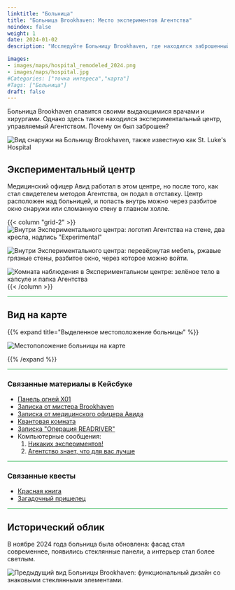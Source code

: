 ```yaml
---
linktitle: "Больница"
title: "Больница Brookhaven: Место экспериментов Агентства"
noindex: false
weight: 1
date: 2024-01-02
description: "Исследуйте Больницу Brookhaven, где находился заброшенный экспериментальный центр Агентства. Откройте скрытые локации, записки и тайны Агентства."

images:
- images/maps/hospital_remodeled_2024.png
- images/maps/hospital.jpg
#Categories: ["точка интереса","карта"]
#Tags: ["Больница"]
draft: false
--- 
```



Больница Brookhaven славится своими выдающимися врачами и хирургами. Однако здесь также находился экспериментальный центр, управляемый Агентством. Почему он был заброшен?

![Вид снаружи на Больницу Brookhaven, также известную как St. Luke's Hospital](/images/maps/hospital_remodeled_2024.png)


## Экспериментальный центр

Медицинский офицер Авид работал в этом центре, но после того, как стал свидетелем методов Агентства, он подал в отставку. Центр расположен над больницей, и попасть внутрь можно через разбитое окно снаружи или сломанную стену в главном холле.

{{< column "grid-2" >}}
![Внутри Экспериментального центра: логотип Агентства на стене, два кресла, надпись "Experimental"](/images/maps/experimentation_site.jpg)

![Внутри Экспериментального центра: перевёрнутая мебель, ржавые грязные стены, разбитое окно, через которое можно войти.](/images/maps/experimentation_site2.jpg)

![Комната наблюдения в Экспериментальном центре: зелёное тело в капсуле и папка Агентства](/images/maps/experimentation_site3.jpg)
{{< /column >}}


<hr style="background-color: #28b44c" size=8>

## Вид на карте

{{% expand title="Выделенное местоположение больницы" %}}

![Местоположение больницы на карте](/images/maps/hospital.png)

{{% /expand %}}


<hr style="background-color: #28b44c" size=8>

### Связанные материалы в Кейсбуке

- [Панель огней X01](/casebook/light_panel/#x01)
- [Записка от мистера Brookhaven](/casebook/notes/mrbrookhaven/#кристаллы-во-благо-или-во-зло)
- [Записка от медицинского офицера Авида](/casebook/notes/other/#военный-дом-rp)
- [Квантовая комната](/casebook/quantum/)
- [Записка "Операция READRIVER"](/casebook/notes/other/#операция-redriver)
- Компьютерные сообщения:
    1. [Никаких экспериментов!](/casebook/computer/agency/#никаких-экспериментов)
    1. [Агентство знает, что для вас лучше](/casebook/computer/agency/#агентство-знает-что-лучше)

<hr style="background-color: #28b44c" size=8>

### Связанные квесты

- [Красная книга](/lore/special_tools/the_red_book)
- [Загадочный пришелец](/lore/quests/mystery_alien)


<hr style="background-color: #28b44c" size=8>

## Исторический облик

В ноябре 2024 года больница была обновлена: фасад стал современнее, появились стеклянные панели, а интерьер стал более светлым.

![Предыдущий вид Больницы Brookhaven: функциональный дизайн со знаковыми стеклянными элементами.](/images/maps/hospital.jpg)

